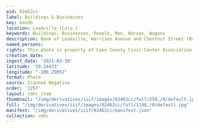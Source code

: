 ```yaml
---
pid: 02462cc
label: Buildings & Businesses
key: bandb
location: Leadville (Colo.)
keywords: Buildings, Businesses, People, Men, Horses, Wagons
description: Bank of Leadville, Harrison Avenue and Chestnut Street (Brown photo)
named_persons: 
rights: This photo is property of Lake County Civic Center Association.
creation_date: 
ingest_date: '2021-03-30'
latitude: '39.24433'
longitude: "-106.29052"
format: Photo
source: Scanned Negative
order: '2257'
layout: cmhc_item
thumbnail: "/img/derivatives/iiif/images/02462cc/full/250,/0/default.jpg"
full: "/img/derivatives/iiif/images/02462cc/full/1140,/0/default.jpg"
manifest: "/img/derivatives/iiif/02462cc/manifest.json"
collection: cmhc
---
```

